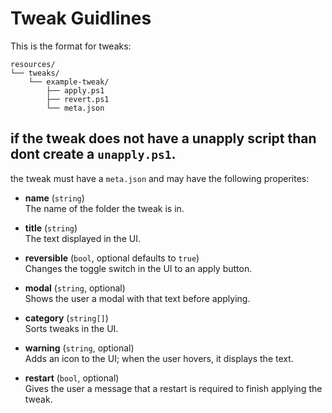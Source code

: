 # Tweak Guidlines

This is the format for tweaks:

```
resources/
└── tweaks/
    └── example-tweak/
        ├── apply.ps1
        ├── revert.ps1
        └── meta.json
```

## if the tweak does not have a unapply script than dont create a `unapply.ps1`.

the tweak must have a `meta.json` and may have the following properites:

- **name** (`string`)  
   The name of the folder the tweak is in.

- **title** (`string`)  
   The text displayed in the UI.

- **reversible** (`bool`, optional defaults to `true`)  
   Changes the toggle switch in the UI to an apply button.

- **modal** (`string`, optional)  
   Shows the user a modal with that text before applying.

- **category** (`string[]`)  
   Sorts tweaks in the UI.

- **warning** (`string`, optional)  
   Adds an icon to the UI; when the user hovers, it displays the text.

- **restart** (`bool`, optional)  
   Gives the user a message that a restart is required to finish applying the tweak.
